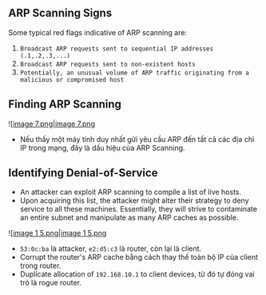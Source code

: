 ## **ARP Scanning Signs**

Some typical red flags indicative of ARP scanning are:

1. `Broadcast ARP requests sent to sequential IP addresses (.1,.2,.3,...)`
2. `Broadcast ARP requests sent to non-existent hosts`
3. `Potentially, an unusual volume of ARP traffic originating from a malicious or compromised host`

## **Finding ARP Scanning**

![[image 7.png|image 7.png](../../Image/image%207.png)

- Nếu thấy một máy tính duy nhất gửi yêu cầu ARP đến tất cả các địa chỉ IP trong mạng, đây là dấu hiệu của ARP Scanning.

## **Identifying Denial-of-Service**

- An attacker can exploit ARP scanning to compile a list of live hosts.
- Upon acquiring this list, the attacker might alter their strategy to deny service to all these machines. Essentially, they will strive to contaminate an entire subnet and manipulate as many ARP caches as possible.

![[image 1 5.png|image 1 5.png](../../Image/image%201%205.png)

- `53:0c:ba` là attacker, `e2:d5:c3` là router, còn lại là client.
- Corrupt the router's ARP cache bằng cách thay thế toàn bộ IP của client trong router.
- Duplicate allocation of `192.168.10.1` to client devices, từ đó tự đóng vai trò là rogue router.